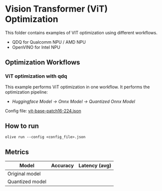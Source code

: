 # Vision Transformer (ViT) Optimization

This folder contains examples of VIT optimization using different workflows.
- QDQ for Qualcomm NPU / AMD NPU
- OpenVINO for Intel NPU

## Optimization Workflows

### ViT optimization with qdq

This example performs ViT optimization in one workflow. It performs the optimization pipeline:
- *Huggingface Model -> Onnx Model -> Quantized Onnx Model*

Config file: [vit-base-patch16-224.json](vit-base-patch16-224.json)

## How to run
```
olive run --config <config_file>.json
```

## Metrics
| Model | Accuracy | Latency (avg) |
|-|-|-|
| Original model | | |
| Quantized model | | |
